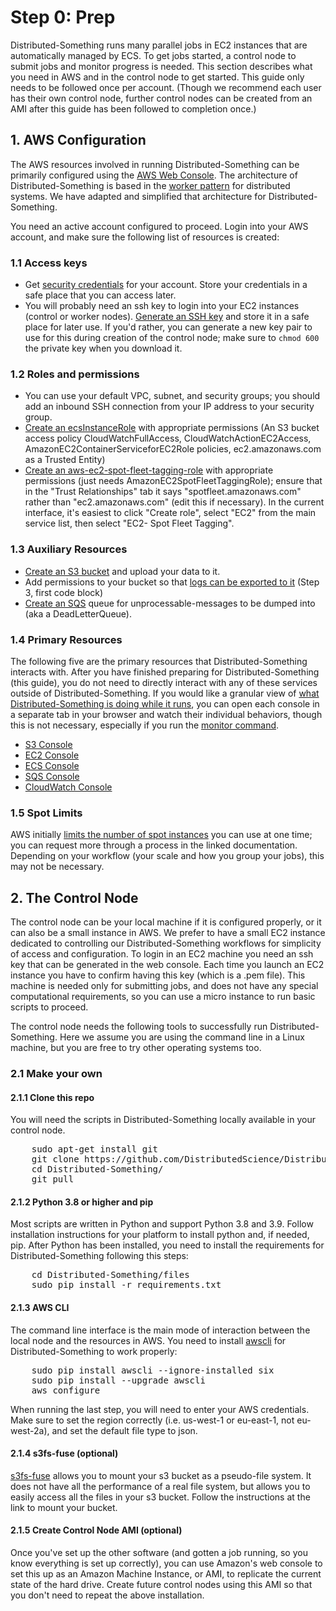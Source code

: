 # Step 0: Prep

Distributed-Something runs many parallel jobs in EC2 instances that are automatically managed by ECS.
To get jobs started, a control node to submit jobs and monitor progress is needed.
This section describes what you need in AWS and in the control node to get started.
This guide only needs to be followed once per account. 
(Though we recommend each user has their own control node, further control nodes can be created from an AMI after this guide has been followed to completion once.)

## 1. AWS Configuration

The AWS resources involved in running Distributed-Something can be primarily configured using the [AWS Web Console](https://aws.amazon.com/console/).
The architecture of Distributed-Something is based in the [worker pattern](https://aws.amazon.com/blogs/compute/better-together-amazon-ecs-and-aws-lambda/) for distributed systems.
We have adapted and simplified that architecture for Distributed-Something.

You need an active account configured to proceed. Login into your AWS account, and make sure the following list of resources is created:

### 1.1 Access keys
* Get [security credentials](http://docs.aws.amazon.com/IAM/latest/UserGuide/id_credentials_access-keys.html) for your account.
Store your credentials in a safe place that you can access later.
* You will probably need an ssh key to login into your EC2 instances (control or worker nodes).
[Generate an SSH key](http://docs.aws.amazon.com/AWSEC2/latest/UserGuide/ec2-key-pairs.html) and store it in a safe place for later use.
If you'd rather, you can generate a new key pair to use for this during creation of the control node; make sure to `chmod 600` the private key when you download it.

### 1.2 Roles and permissions
* You can use your default VPC, subnet, and security groups; you should add an inbound SSH connection from your IP address to your security group.
* [Create an ecsInstanceRole](http://docs.aws.amazon.com/AmazonECS/latest/developerguide/instance_IAM_role.html) with appropriate permissions (An S3 bucket access policy CloudWatchFullAccess, CloudWatchActionEC2Access, AmazonEC2ContainerServiceforEC2Role policies, ec2.amazonaws.com as a Trusted Entity)
* [Create an aws-ec2-spot-fleet-tagging-role](http://docs.aws.amazon.com/AWSEC2/latest/UserGuide/spot-fleet-requests.html) with appropriate permissions (just needs AmazonEC2SpotFleetTaggingRole); ensure that in the "Trust Relationships" tab it says "spotfleet.amazonaws.com" rather than "ec2.amazonaws.com" (edit this if necessary).
In the current interface, it's easiest to click "Create role", select "EC2" from the main service list, then select "EC2- Spot Fleet Tagging".

### 1.3 Auxiliary Resources
* [Create an S3 bucket](http://docs.aws.amazon.com/AmazonS3/latest/gsg/CreatingABucket.html) and upload your data to it.
* Add permissions to your bucket so that [logs can be exported to it](https://docs.aws.amazon.com/AmazonCloudWatch/latest/logs/S3ExportTasksConsole.html) (Step 3, first code block)
* [Create an SQS](http://docs.aws.amazon.com/AWSSimpleQueueService/latest/SQSGettingStartedGuide/CreatingQueue.html) queue for unprocessable-messages to be dumped into (aka a DeadLetterQueue).

### 1.4 Primary Resources
The following five are the primary resources that Distributed-Something interacts with.
After you have finished preparing for Distributed-Something (this guide), you do not need to directly interact with any of these services outside of Distributed-Something.
If you would like a granular view of [what Distributed-Something is doing while it runs](overview_2.md), you can open each console in a separate tab in your browser and watch their individual behaviors, though this is not necessary, especially if you run the [monitor command](step_4_monitor.md).
* [S3 Console](https://console.aws.amazon.com/s3)
* [EC2 Console](https://console.aws.amazon.com/ec2/)
* [ECS Console](https://console.aws.amazon.com/ecs/)
* [SQS Console](https://console.aws.amazon.com/sqs/)
* [CloudWatch Console](https://console.aws.amazon.com/cloudwatch/)

### 1.5 Spot Limits
AWS initially [limits the number of spot instances](https://docs.aws.amazon.com/AWSEC2/latest/UserGuide/using-spot-limits.html) you can use at one time; you can request more through a process in the linked documentation.
Depending on your workflow (your scale and how you group your jobs), this may not be necessary.

## 2. The Control Node
The control node can be your local machine if it is configured properly, or it can also be a small instance in AWS.
We prefer to have a small EC2 instance dedicated to controlling our Distributed-Something workflows for simplicity of access and configuration.
To login in an EC2 machine you need an ssh key that can be generated in the web console.
Each time you launch an EC2 instance you have to confirm having this key (which is a .pem file).
This machine is needed only for submitting jobs, and does not have any special computational requirements, so you can use a micro instance to run basic scripts to proceed.  

The control node needs the following tools to successfully run Distributed-Something.
Here we assume you are using the command line in a Linux machine, but you are free to try other operating systems too.

### 2.1 Make your own

#### 2.1.1 Clone this repo
You will need the scripts in Distributed-Something locally available in your control node.
<pre>
    sudo apt-get install git
    git clone https://github.com/DistributedScience/Distributed-Something.git
    cd Distributed-Something/
    git pull
</pre>

#### 2.1.2 Python 3.8 or higher and pip
Most scripts are written in Python and support Python 3.8 and 3.9.
Follow installation instructions for your platform to install python and, if needed, pip.
After Python has been installed, you need to install the requirements for Distributed-Something following this steps:

<pre>
    cd Distributed-Something/files
    sudo pip install -r requirements.txt
</pre>

#### 2.1.3 AWS CLI
The command line interface is the main mode of interaction between the local node and the resources in AWS.
You need to install [awscli](http://docs.aws.amazon.com/cli/latest/userguide/installing.html) for Distributed-Something to work properly:

<pre>
    sudo pip install awscli --ignore-installed six
    sudo pip install --upgrade awscli
    aws configure
</pre>

When running the last step, you will need to enter your AWS credentials.  
Make sure to set the region correctly (i.e. us-west-1 or eu-east-1, not eu-west-2a), and set the default file type to json.

#### 2.1.4 s3fs-fuse (optional)
[s3fs-fuse](https://github.com/s3fs-fuse/s3fs-fuse) allows you to mount your s3 bucket as a pseudo-file system.
It does not have all the performance of a real file system, but allows you to easily access all the files in your s3 bucket.
Follow the instructions at the link to mount your bucket.

#### 2.1.5 Create Control Node AMI (optional)
Once you've set up the other software (and gotten a job running, so you know everything is set up correctly), you can use Amazon's web console to set this up as an Amazon Machine Instance, or AMI, to replicate the current state of the hard drive.
Create future control nodes using this AMI so that you don't need to repeat the above installation.
